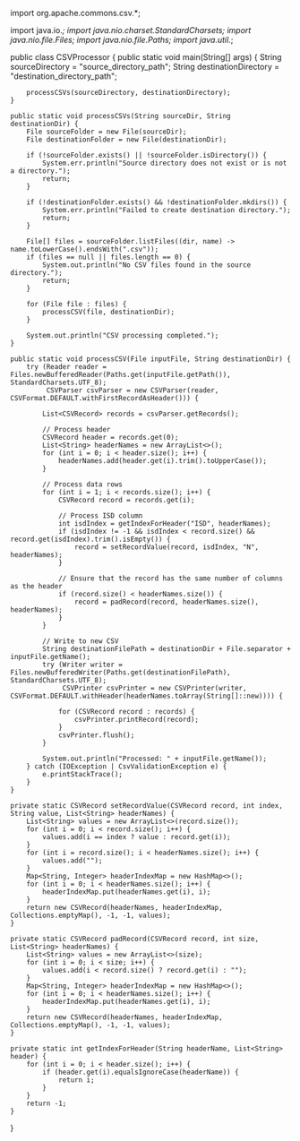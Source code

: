 import org.apache.commons.csv.*;

import java.io.*;
import java.nio.charset.StandardCharsets;
import java.nio.file.Files;
import java.nio.file.Paths;
import java.util.*;

public class CSVProcessor {
    public static void main(String[] args) {
        String sourceDirectory = "source_directory_path";
        String destinationDirectory = "destination_directory_path";

        processCSVs(sourceDirectory, destinationDirectory);
    }

    public static void processCSVs(String sourceDir, String destinationDir) {
        File sourceFolder = new File(sourceDir);
        File destinationFolder = new File(destinationDir);

        if (!sourceFolder.exists() || !sourceFolder.isDirectory()) {
            System.err.println("Source directory does not exist or is not a directory.");
            return;
        }

        if (!destinationFolder.exists() && !destinationFolder.mkdirs()) {
            System.err.println("Failed to create destination directory.");
            return;
        }

        File[] files = sourceFolder.listFiles((dir, name) -> name.toLowerCase().endsWith(".csv"));
        if (files == null || files.length == 0) {
            System.out.println("No CSV files found in the source directory.");
            return;
        }

        for (File file : files) {
            processCSV(file, destinationDir);
        }

        System.out.println("CSV processing completed.");
    }

    public static void processCSV(File inputFile, String destinationDir) {
        try (Reader reader = Files.newBufferedReader(Paths.get(inputFile.getPath()), StandardCharsets.UTF_8);
             CSVParser csvParser = new CSVParser(reader, CSVFormat.DEFAULT.withFirstRecordAsHeader())) {

            List<CSVRecord> records = csvParser.getRecords();

            // Process header
            CSVRecord header = records.get(0);
            List<String> headerNames = new ArrayList<>();
            for (int i = 0; i < header.size(); i++) {
                headerNames.add(header.get(i).trim().toUpperCase());
            }

            // Process data rows
            for (int i = 1; i < records.size(); i++) {
                CSVRecord record = records.get(i);

                // Process ISD column
                int isdIndex = getIndexForHeader("ISD", headerNames);
                if (isdIndex != -1 && isdIndex < record.size() && record.get(isdIndex).trim().isEmpty()) {
                    record = setRecordValue(record, isdIndex, "N", headerNames);
                }

                // Ensure that the record has the same number of columns as the header
                if (record.size() < headerNames.size()) {
                    record = padRecord(record, headerNames.size(), headerNames);
                }
            }

            // Write to new CSV
            String destinationFilePath = destinationDir + File.separator + inputFile.getName();
            try (Writer writer = Files.newBufferedWriter(Paths.get(destinationFilePath), StandardCharsets.UTF_8);
                 CSVPrinter csvPrinter = new CSVPrinter(writer, CSVFormat.DEFAULT.withHeader(headerNames.toArray(String[]::new)))) {

                for (CSVRecord record : records) {
                    csvPrinter.printRecord(record);
                }
                csvPrinter.flush();
            }

            System.out.println("Processed: " + inputFile.getName());
        } catch (IOException | CsvValidationException e) {
            e.printStackTrace();
        }
    }

    private static CSVRecord setRecordValue(CSVRecord record, int index, String value, List<String> headerNames) {
        List<String> values = new ArrayList<>(record.size());
        for (int i = 0; i < record.size(); i++) {
            values.add(i == index ? value : record.get(i));
        }
        for (int i = record.size(); i < headerNames.size(); i++) {
            values.add("");
        }
        Map<String, Integer> headerIndexMap = new HashMap<>();
        for (int i = 0; i < headerNames.size(); i++) {
            headerIndexMap.put(headerNames.get(i), i);
        }
        return new CSVRecord(headerNames, headerIndexMap, Collections.emptyMap(), -1, -1, values);
    }

    private static CSVRecord padRecord(CSVRecord record, int size, List<String> headerNames) {
        List<String> values = new ArrayList<>(size);
        for (int i = 0; i < size; i++) {
            values.add(i < record.size() ? record.get(i) : "");
        }
        Map<String, Integer> headerIndexMap = new HashMap<>();
        for (int i = 0; i < headerNames.size(); i++) {
            headerIndexMap.put(headerNames.get(i), i);
        }
        return new CSVRecord(headerNames, headerIndexMap, Collections.emptyMap(), -1, -1, values);
    }

    private static int getIndexForHeader(String headerName, List<String> header) {
        for (int i = 0; i < header.size(); i++) {
            if (header.get(i).equalsIgnoreCase(headerName)) {
                return i;
            }
        }
        return -1;
    }
}
